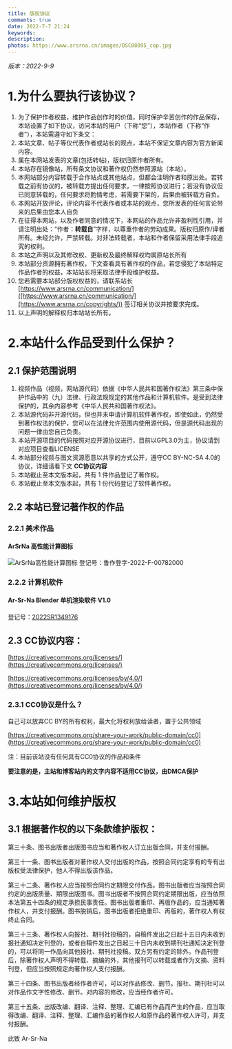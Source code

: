 ```yaml
---
title: 版权协议
comments: true
date: 2022-7-7 21:24
keywords:
description:
photos: https://www.arsrna.cn/images/DSC08095_cop.jpg
---
```

*版本：2022-9-9*

# 1.为什么要执行该协议？

1. 为了保护作者权益，维护作品创作时的价值，同时保护辛苦创作的作品保存，本站设置了如下协议，访问本站的用户（下称“您”），本站作者（下称“作者”），本站需遵守如下条文：
2. 本站文章、帖子等仅代表作者或站长的观点，本站不保证文章内容为官方新闻内容。
3. 属在本网站发表的文章(包括转帖)，版权归原作者所有。
4. 本站存在镜像站，所有条文协议和著作权仍然参照源站（本站）。
5. 本网站部分内容转载于合作站点或其他站点，但都会注明作者和原出处。若转载之前有协议的，被转载方提出任何要求，一律按照协议进行；若没有协议但已同意转载的，任何要求将酌情考虑，若需要下架的，后果由被转载方自负。
6. 本网站开放评论，评论内容不代表作者或本站的观点，您所发表的任何言论带来的后果由您本人自负
7. 在征得本网站，以及作者同意的情况下，本网站的作品允许非盈利性引用，并请注明出处：“作者：____转载自____”字样，以尊重作者的劳动成果。版权归原作/译者所有。未经允许，严禁转载。对非法转载者，本站和作者保留采用法律手段追究的权利。
8. 本站之声明以及其修改权、更新权及最终解释权均属原站长所有
9. 本站部分资源拥有著作权，下文查看具有著作权的作品，若您侵犯了本站特定作品作者的权益，本站站长将采取法律手段维护权益。
10. 您若需要本站部分版权权益的，请联系站长 [https://www.arsrna.cn/communication/]([https://www.arsrna.cn/communication/](https://www.arsrna.cn/copyrights/)) 签订相关协议并按要求完成。
11. 以上声明的解释权归本站站长所有。

# 2.本站什么作品受到什么保护？

## 2.1 保护范围说明

1. 视频作品（视频，网站源代码）依据《中华人民共和国著作权法》第三条中保护作品中的（九）法律、行政法规规定的其他作品和计算机软件。是受到法律保护的，其余内容参考《中华人民共和国著作权法》。
2. 本站源代码非开源代码，但也并未申请计算机软件著作权，即使如此，仍然受到著作权法的保护，您可以在法律允许范围内使用源代码，但是源代码出现的问题一律由您自己负责。
3. 本站开源项目的代码按照对应开源协议进行，目前以GPL3.0为主，协议请到对应项目查看LICENSE
4. 本站部分视频与图文资源愿意以共享的方式公开，遵守CC BY-NC-SA 4.0的协议，详细请看下文 **CC协议内容**
5. 本站截止至本文版本起，共有 1 件作品登记了著作权。
6. 本站截止至本文版本起，共有 1 份代码登记了软件著作权。

## 2.2 本站已登记著作权的作品

### 2.2.1 美术作品

#### ArSrNa 高性能计算图标

![ArSrNa高性能计算图标](https://www.arsrna.cn/elec/RILogo.jpg)
登记号：鲁作登字-2022-F-00782000

### 2.2.2 计算机软件

#### Ar-Sr-Na Blender 单机渲染软件 V1.0

登记号：[2022SR1349176](https://register.ccopyright.com.cn/publicInquiry.html?type=softList&registerNumber=2022SR1349176&keyWord=Ar-Sr-Na%20Blender%20%E5%8D%95%E6%9C%BA%E6%B8%B2%E6%9F%93%E8%BD%AF%E4%BB%B6&publicityType=ALL&registerDateType=ALL)



## 2.3 CC协议内容：

[https://creativecommons.org/licenses/](https://creativecommons.org/licenses/)

[https://creativecommons.org/licenses/by/4.0/](https://creativecommons.org/licenses/by/4.0/)

### 2.3.1 CC0协议是什么？

自己可以放弃CC BY的所有权利，最大化将权利放给读者，置于公共领域

[https://creativecommons.org/share-your-work/public-domain/cc0](https://creativecommons.org/share-your-work/public-domain/cc0)

注：目前该站没有任何具有CC0协议的作品和条件

**要注意的是，主站和博客站内的文字内容不适用CC协议，由DMCA保护**

# 3.本站如何维护版权

## 3.1 根据著作权的以下条款维护版权：

第三十条、图书出版者出版图书应当和著作权人订立出版合同，并支付报酬。

第三十一条、图书出版者对著作权人交付出版的作品，按照合同约定享有的专有出版权受法律保护，他人不得出版该作品。

第三十二条、著作权人应当按照合同约定期限交付作品。图书出版者应当按照合同约定的出版质量、期限出版图书。图书出版者不按照合同约定期限出版，应当依照本法第五十四条的规定承担民事责任。图书出版者重印、再版作品的，应当通知著作权人，并支付报酬。图书脱销后，图书出版者拒绝重印、再版的，著作权人有权终止合同。

第三十三条、著作权人向报社、期刊社投稿的，自稿件发出之日起十五日内未收到报社通知决定刊登的，或者自稿件发出之日起三十日内未收到期刊社通知决定刊登的，可以将同一作品向其他报社、期刊社投稿。双方另有约定的除外。作品刊登后，除著作权人声明不得转载、摘编的外，其他报刊可以转载或者作为文摘、资料刊登，但应当按照规定向著作权人支付报酬。

第三十四条、图书出版者经作者许可，可以对作品修改、删节。报社、期刊社可以对作品作文字性修改、删节。对内容的修改，应当经作者许可。

第三十五条、出版改编、翻译、注释、整理、汇编已有作品而产生的作品，应当取得改编、翻译、注释、整理、汇编作品的著作权人和原作品的著作权人许可，并支付报酬。

此致
Ar-Sr-Na
